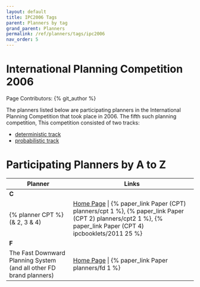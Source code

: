 ```yaml
---
layout: default
title: IPC2006 Tags
parent: Planners by tag
grand_parent: Planners
permalink: /ref/planners/tags/ipc2006
nav_order: 5
---
```

# International Planning Competition 2006

Page Contributors: {% git_author %}

The planners listed below are participating planners in the International Planning Competition that took place in 2006. The fifth such planning competition, This competition consisted of two tracks:

- [deterministic track](http://idm-lab.org/wiki/icaps/ipc2006/deterministic)
- [probabilistic track](http://idm-lab.org/wiki/icaps/ipc2006/probabilistic)

# Participating Planners by A to Z

| Planner | Links |
|---------|-------|
| **C**   |       |
| {% planner CPT %} (& 2, 3 & 4) | [Home Page](http://v.vidal.free.fr/onera/#cpt) \| {% paper_link Paper (CPT) planners/cpt 1 %}, {% paper_link Paper (CPT 2) planners/cpt2 1 %}, {% paper_link Paper (CPT 4) ipcbooklets/2011 25 %} |
| **F**   |       |
| The Fast Downward Planning System (and all other FD brand planners) | [Home Page](http://www.fast-downward.org/) \| {% paper_link Paper planners/fd 1 %} |